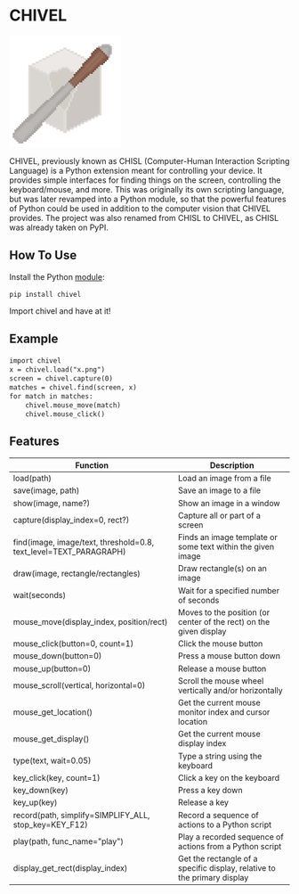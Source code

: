 # CHIVEL

<img src='Images/icon.png' alt='The CHIVEL logo.' width=200px>

CHIVEL, previously known as CHISL (Computer-Human Interaction Scripting Language) is a Python extension meant for controlling your device. It provides simple interfaces for finding things on the screen, controlling the keyboard/mouse, and more. This was originally its own scripting language, but was later revamped into a Python module, so that the powerful features of Python could be used in addition to the computer vision that CHIVEL provides. The project was also renamed from CHISL to CHIVEL, as CHISL was already taken on PyPI.

## How To Use

Install the Python [module](https://pypi.org/project/chivel/):

    pip install chivel

Import chivel and have at it!

## Example

    import chivel
    x = chivel.load("x.png")
    screen = chivel.capture(0)
    matches = chivel.find(screen, x)
    for match in matches:
        chivel.mouse_move(match)
        chivel.mouse_click()

## Features

| Function | Description |
| --- | --- |
| load(path) | Load an image from a file |
| save(image, path) | Save an image to a file |
| show(image, name?) | Show an image in a window |
| capture(display_index=0, rect?) | Capture all or part of a screen |
| find(image, image/text, threshold=0.8, text_level=TEXT_PARAGRAPH) | Finds an image template or some text within the given image |
| draw(image, rectangle/rectangles) | Draw rectangle(s) on an image |
| wait(seconds) | Wait for a specified number of seconds |
| mouse_move(display_index, position/rect) | Moves to the position (or center of the rect) on the given display |
| mouse_click(button=0, count=1) | Click the mouse button |
| mouse_down(button=0) | Press a mouse button down |
| mouse_up(button=0) | Release a mouse button |
| mouse_scroll(vertical, horizontal=0) | Scroll the mouse wheel vertically and/or horizontally |
| mouse_get_location() | Get the current mouse monitor index and cursor location |
| mouse_get_display() | Get the current mouse display index |
| type(text, wait=0.05) | Type a string using the keyboard |
| key_click(key, count=1) | Click a key on the keyboard |
| key_down(key) | Press a key down |
| key_up(key) | Release a key |
| record(path, simplify=SIMPLIFY_ALL, stop_key=KEY_F12) | Record a sequence of actions to a Python script |
| play(path, func_name="play") | Play a recorded sequence of actions from a Python script |
| display_get_rect(display_index) | Get the rectangle of a specific display, relative to the primary display |